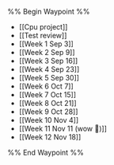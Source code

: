 %% Begin Waypoint %%
- [[Cpu project]]
- [[Test review]]
- [[Week 1 Sep 3]]
- [[Week 2 Sep 9]]
- [[Week 3 Sep 16]]
- [[Week 4 Sep 23]]
- [[Week 5 Sep 30]]
- [[Week 6 Oct 7]]
- [[Week 7 Oct 15]]
- [[Week 8 Oct 21]]
- [[Week 9 Oct 28]]
- [[Week 10 Nov 4]]
- [[Week 11 Nov 11 (wow 🤯)]]
- [[Week 12 Nov 18]]

%% End Waypoint %%

